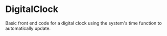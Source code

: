 # DigitalClock
Basic front end code for a digital clock using the system's time function to automatically update.
